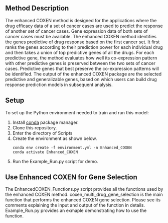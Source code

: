 ## Method Description

The enhanced COXEN method is designed for the applications where the drug efficacy data of a set of cancer cases are used to predict the response of another set of cancer cases. Gene expression data of both sets of cancer cases must be available. The enhanced COXEN method identifies the genes predictive of drug response based on the first cancer set. It first ranks the genes according to their prediction power for each individual drug and then takes a union of top predictive genes of all the drugs. For each predictive gene, the method evaluates how well its co-expression pattern with other predictive genes is preserved between the two sets of cancer cases. Predictive genes that best preserve the co-expression patterns will be identified. The output of the enhanced COXEN package are the selected predictive and generalizable genes, based on which users can build drug response prediction models in subsequent analysis.  

## Setup

To set up the Python environment needed to train and run this model:
1. Install [conda](https://docs.conda.io/en/latest/) package manager.
2. Clone this repository.
3. Enter the directory of Scripts
4. Create the environment as shown below.
    ```
    conda env create -f environment.yml -n Enhanced_COXEN
    conda activate Enhanced_COXEN
    ```
5.  Run the Example_Run.py script for demo.

## Use Enhanced COXEN for Gene Selection

The EnhancedCOXEN_Functions.py script provides all the functions used by the enhanced COXEN method. coxen_multi_drug_gene_selection is the main function that performs the enhanced COXEN gene selection. Please see its comments explaining the input and output of the function in details. Example_Run.py provides an exmaple demonstrating how to use the function. 